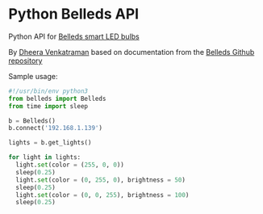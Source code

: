 Python Belleds API
==================

Python API for [Belleds smart LED bulbs](http://belleds.com/)

By [Dheera Venkatraman](http://dheera.net) based on documentation from the [Belleds Github repository](https://github.com/BelledsQ/QStation_API)

Sample usage:


```python
#!/usr/bin/env python3
from belleds import Belleds
from time import sleep

b = Belleds()
b.connect('192.168.1.139')

lights = b.get_lights()

for light in lights:
  light.set(color = (255, 0, 0))
  sleep(0.25)
  light.set(color = (0, 255, 0), brightness = 50)
  sleep(0.25)
  light.set(color = (0, 0, 255), brightness = 100)
  sleep(0.25)
```
